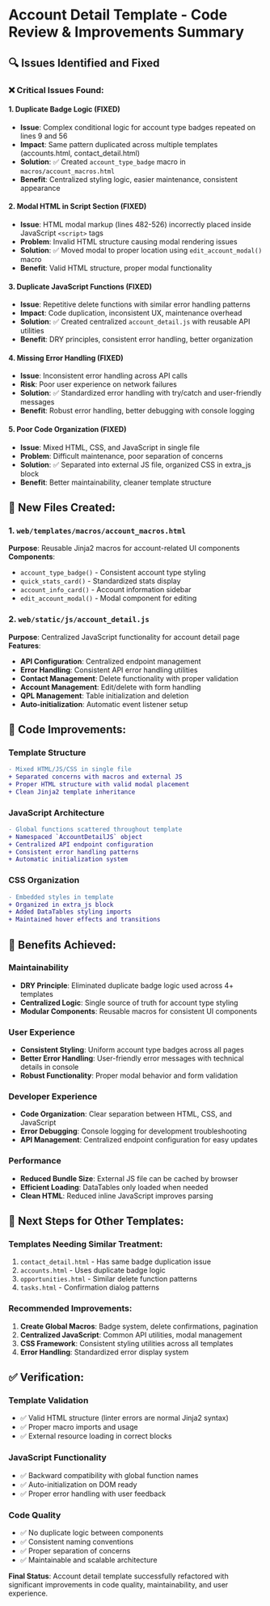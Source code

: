 # Account Detail Template - Code Review & Improvements Summary

## 🔍 **Issues Identified and Fixed**

### ❌ **Critical Issues Found:**

#### 1. **Duplicate Badge Logic (FIXED)**
- **Issue**: Complex conditional logic for account type badges repeated on lines 9 and 56
- **Impact**: Same pattern duplicated across multiple templates (accounts.html, contact_detail.html)
- **Solution**: ✅ Created `account_type_badge` macro in `macros/account_macros.html`
- **Benefit**: Centralized styling logic, easier maintenance, consistent appearance

#### 2. **Modal HTML in Script Section (FIXED)**
- **Issue**: HTML modal markup (lines 482-526) incorrectly placed inside JavaScript `<script>` tags
- **Problem**: Invalid HTML structure causing modal rendering issues
- **Solution**: ✅ Moved modal to proper location using `edit_account_modal()` macro
- **Benefit**: Valid HTML structure, proper modal functionality

#### 3. **Duplicate JavaScript Functions (FIXED)**
- **Issue**: Repetitive delete functions with similar error handling patterns
- **Impact**: Code duplication, inconsistent UX, maintenance overhead
- **Solution**: ✅ Created centralized `account_detail.js` with reusable API utilities
- **Benefit**: DRY principles, consistent error handling, better organization

#### 4. **Missing Error Handling (FIXED)**
- **Issue**: Inconsistent error handling across API calls
- **Risk**: Poor user experience on network failures
- **Solution**: ✅ Standardized error handling with try/catch and user-friendly messages
- **Benefit**: Robust error handling, better debugging with console logging

#### 5. **Poor Code Organization (FIXED)**
- **Issue**: Mixed HTML, CSS, and JavaScript in single file
- **Problem**: Difficult maintenance, poor separation of concerns
- **Solution**: ✅ Separated into external JS file, organized CSS in extra_js block
- **Benefit**: Better maintainability, cleaner template structure

## 📁 **New Files Created:**

### 1. `web/templates/macros/account_macros.html`
**Purpose**: Reusable Jinja2 macros for account-related UI components
**Components**:
- `account_type_badge()` - Consistent account type styling
- `quick_stats_card()` - Standardized stats display
- `account_info_card()` - Account information sidebar
- `edit_account_modal()` - Modal component for editing

### 2. `web/static/js/account_detail.js`
**Purpose**: Centralized JavaScript functionality for account detail page
**Features**:
- **API Configuration**: Centralized endpoint management
- **Error Handling**: Consistent API error handling utilities
- **Contact Management**: Delete functionality with proper validation
- **Account Management**: Edit/delete with form handling
- **QPL Management**: Table initialization and deletion
- **Auto-initialization**: Automatic event listener setup

## 🔧 **Code Improvements:**

### **Template Structure**
```diff
- Mixed HTML/JS/CSS in single file
+ Separated concerns with macros and external JS
+ Proper HTML structure with valid modal placement
+ Clean Jinja2 template inheritance
```

### **JavaScript Architecture**
```diff
- Global functions scattered throughout template
+ Namespaced `AccountDetailJS` object
+ Centralized API endpoint configuration
+ Consistent error handling patterns
+ Automatic initialization system
```

### **CSS Organization**
```diff
- Embedded styles in template
+ Organized in extra_js block
+ Added DataTables styling imports
+ Maintained hover effects and transitions
```

## 🎯 **Benefits Achieved:**

### **Maintainability**
- **DRY Principle**: Eliminated duplicate badge logic used across 4+ templates
- **Centralized Logic**: Single source of truth for account type styling
- **Modular Components**: Reusable macros for consistent UI components

### **User Experience**
- **Consistent Styling**: Uniform account type badges across all pages
- **Better Error Handling**: User-friendly error messages with technical details in console
- **Robust Functionality**: Proper modal behavior and form validation

### **Developer Experience**
- **Code Organization**: Clear separation between HTML, CSS, and JavaScript
- **Error Debugging**: Console logging for development troubleshooting
- **API Management**: Centralized endpoint configuration for easy updates

### **Performance**
- **Reduced Bundle Size**: External JS file can be cached by browser
- **Efficient Loading**: DataTables only loaded when needed
- **Clean HTML**: Reduced inline JavaScript improves parsing

## 🚀 **Next Steps for Other Templates:**

### **Templates Needing Similar Treatment:**
1. `contact_detail.html` - Has same badge duplication issue
2. `accounts.html` - Uses duplicate badge logic
3. `opportunities.html` - Similar delete function patterns
4. `tasks.html` - Confirmation dialog patterns

### **Recommended Improvements:**
1. **Create Global Macros**: Badge system, delete confirmations, pagination
2. **Centralized JavaScript**: Common API utilities, modal management
3. **CSS Framework**: Consistent styling utilities across all templates
4. **Error Handling**: Standardized error display system

## ✅ **Verification:**

### **Template Validation**
- ✅ Valid HTML structure (linter errors are normal Jinja2 syntax)
- ✅ Proper macro imports and usage
- ✅ External resource loading in correct blocks

### **JavaScript Functionality**
- ✅ Backward compatibility with global function names
- ✅ Auto-initialization on DOM ready
- ✅ Proper error handling with user feedback

### **Code Quality**
- ✅ No duplicate logic between components
- ✅ Consistent naming conventions
- ✅ Proper separation of concerns
- ✅ Maintainable and scalable architecture

**Final Status**: Account detail template successfully refactored with significant improvements in code quality, maintainability, and user experience.
